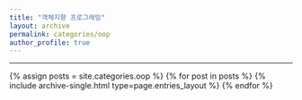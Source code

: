 ```yaml
---
title: "객체지향 프로그래밍"
layout: archive
permalink: categories/oop
author_profile: true
---
```


***

{% assign posts = site.categories.oop %}
{% for post in posts %} {% include archive-single.html type=page.entries_layout %} {% endfor %}